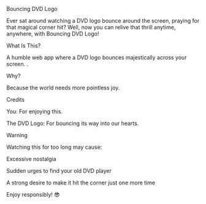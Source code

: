 Bouncing DVD Logo

Ever sat around watching a DVD logo bounce around the screen, praying for that magical corner hit? Well, now you can relive that thrill anytime, anywhere, with Bouncing DVD Logo!

What Is This?

A humble web app where a DVD logo bounces majestically across your screen. .

Why?

Because the world needs more pointless joy. 

Credits

You: For enjoying this.

The DVD Logo: For bouncing its way into our hearts.

Warning

Watching this for too long may cause:

Excessive nostalgia

Sudden urges to find your old DVD player

A strong desire to make it hit the corner just one more time

Enjoy responsibly! 😎

